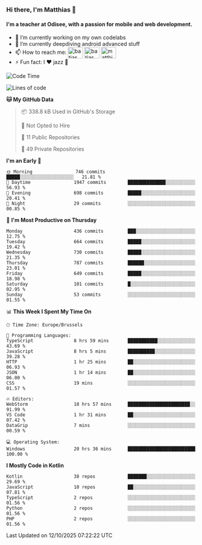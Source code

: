 ### Hi there, I'm Matthias 👋

#### I'm a teacher at Odisee, with a passion for mobile and web development.

- 🔭 I’m currently working on my own codelabs
- 🌱 I’m currently deepdiving android advanced stuff
- 📫 How to reach me: <a href="https://dev.to/batjas" target="_blank"><img align="center" src="https://raw.githubusercontent.com/rahuldkjain/github-profile-readme-generator/master/src/images/icons/Social/devto.svg" alt="batjas" height="30" width="40" /></a>
<a href="https://twitter.com/batjas" target="_blank"><img align="center" src="https://raw.githubusercontent.com/rahuldkjain/github-profile-readme-generator/master/src/images/icons/Social/twitter.svg" alt="batjas" height="30" width="40" /></a>
<a href="https://linkedin.com/in/matthiasdruwé" target="_blank"><img align="center" src="https://raw.githubusercontent.com/rahuldkjain/github-profile-readme-generator/master/src/images/icons/Social/linked-in-alt.svg" alt="matthiasdruwé" height="30" width="40" /></a>
- ⚡ Fun fact: I ❤ jazz 🎷


<!--START_SECTION:waka-->
![Code Time](http://img.shields.io/badge/Code%20Time-1%2C512%20hrs%2023%20mins-blue)

![Lines of code](https://img.shields.io/badge/From%20Hello%20World%20I%27ve%20Written-8.5%20million%20lines%20of%20code-blue)

**🐱 My GitHub Data** 

> 📦 338.8 kB Used in GitHub's Storage 
 > 
> 🚫 Not Opted to Hire
 > 
> 📜 11 Public Repositories 
 > 
> 🔑 49 Private Repositories 
 > 
**I'm an Early 🐤** 

```text
🌞 Morning                746 commits         █████░░░░░░░░░░░░░░░░░░░░   21.81 % 
🌆 Daytime                1947 commits        ██████████████░░░░░░░░░░░   56.93 % 
🌃 Evening                698 commits         █████░░░░░░░░░░░░░░░░░░░░   20.41 % 
🌙 Night                  29 commits          ░░░░░░░░░░░░░░░░░░░░░░░░░   00.85 % 
```
📅 **I'm Most Productive on Thursday** 

```text
Monday                   436 commits         ███░░░░░░░░░░░░░░░░░░░░░░   12.75 % 
Tuesday                  664 commits         █████░░░░░░░░░░░░░░░░░░░░   19.42 % 
Wednesday                730 commits         █████░░░░░░░░░░░░░░░░░░░░   21.35 % 
Thursday                 787 commits         ██████░░░░░░░░░░░░░░░░░░░   23.01 % 
Friday                   649 commits         █████░░░░░░░░░░░░░░░░░░░░   18.98 % 
Saturday                 101 commits         █░░░░░░░░░░░░░░░░░░░░░░░░   02.95 % 
Sunday                   53 commits          ░░░░░░░░░░░░░░░░░░░░░░░░░   01.55 % 
```


📊 **This Week I Spent My Time On** 

```text
🕑︎ Time Zone: Europe/Brussels

💬 Programming Languages: 
TypeScript               8 hrs 59 mins       ███████████░░░░░░░░░░░░░░   43.69 % 
JavaScript               8 hrs 5 mins        ██████████░░░░░░░░░░░░░░░   39.28 % 
HTTP                     1 hr 25 mins        ██░░░░░░░░░░░░░░░░░░░░░░░   06.93 % 
JSON                     1 hr 14 mins        ██░░░░░░░░░░░░░░░░░░░░░░░   06.00 % 
CSS                      19 mins             ░░░░░░░░░░░░░░░░░░░░░░░░░   01.57 % 

🔥 Editors: 
WebStorm                 18 hrs 57 mins      ███████████████████████░░   91.99 % 
VS Code                  1 hr 31 mins        ██░░░░░░░░░░░░░░░░░░░░░░░   07.42 % 
DataGrip                 7 mins              ░░░░░░░░░░░░░░░░░░░░░░░░░   00.59 % 

💻 Operating System: 
Windows                  20 hrs 36 mins      █████████████████████████   100.00 % 
```

**I Mostly Code in Kotlin** 

```text
Kotlin                   38 repos            ███████░░░░░░░░░░░░░░░░░░   29.69 % 
JavaScript               10 repos            ██░░░░░░░░░░░░░░░░░░░░░░░   07.81 % 
TypeScript               2 repos             ░░░░░░░░░░░░░░░░░░░░░░░░░   01.56 % 
Python                   2 repos             ░░░░░░░░░░░░░░░░░░░░░░░░░   01.56 % 
PHP                      2 repos             ░░░░░░░░░░░░░░░░░░░░░░░░░   01.56 % 
```




 Last Updated on 12/10/2025 07:22:22 UTC
<!--END_SECTION:waka-->
